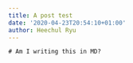 ```yaml
---
title: A post test
date: '2020-04-23T20:54:10+01:00'
author: Heechul Ryu
---
```

    # Am I writing this in MD?